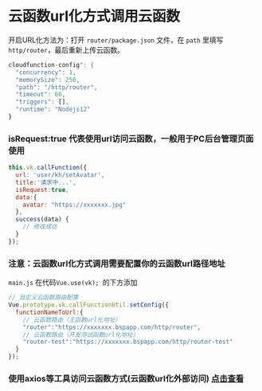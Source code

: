 # 云函数url化方式调用云函数

开启URL化方法为：打开 `router/package.json` 文件，在 `path` 里填写 `http/router`，最后重新上传云函数。

```js
cloudfunction-config": {
  "concurrency": 1,
  "memorySize": 256,
  "path": "/http/router",
  "timeout": 60,
  "triggers": [],
  "runtime": "Nodejs12"
}
```


### isRequest:true 代表使用url访问云函数，一般用于PC后台管理页面使用

```js
this.vk.callFunction({
  url: 'user/kh/setAvatar',
  title:'请求中...',
  isRequest:true,
  data:{
    avatar: "https://xxxxxxx.jpg"
  },
  success(data) {
    // 修改成功
  }
});

```
### 注意：云函数url化方式调用需要配置你的云函数url路径地址
`main.js` 在代码`Vue.use(vk); `的下方添加
```js
// 自定义云函数路由配置
Vue.prototype.vk.callFunctionUtil.setConfig({
  functionNameToUrl:{
    // 云函数路由（主函数url化地址）
    "router":"https://xxxxxxx.bspapp.com/http/router",
    // 云函数路由（开发测试函数url化地址）
    "router-test":"https://xxxxxxx.bspapp.com/http/router-test"
  }
});

```

### 使用axios等工具访问云函数方式(云函数url化外部访问) [点击查看](https://vkdoc.fsq.pub/client/question/q2.html)